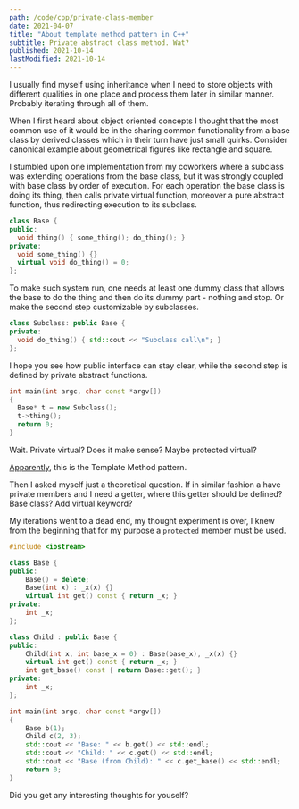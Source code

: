 ```yaml
---
path: /code/cpp/private-class-member
date: 2021-04-07
title: "About template method pattern in C++"
subtitle: Private abstract class method. Wat?
published: 2021-10-14
lastModified: 2021-10-14
---
```


I usually find myself using inheritance when I need to store objects with different qualities in one place and process them later in similar manner. Probably iterating through all of them.

When I first heard about object oriented concepts I thought that the most common use of it would be in the sharing common functionality from a base class by derived classes which in their turn have just small quirks. Consider canonical example about geometrical figures like rectangle and square.

I stumbled upon one implementation from my coworkers where a subclass was extending operations from the base class, but it was strongly coupled with base class by order of execution. For each operation the base class is doing its thing, then calls private virtual function, moreover a pure abstract function, thus redirecting execution to its subclass.

```cpp
class Base {
public:
  void thing() { some_thing(); do_thing(); }
private:
  void some_thing() {}
  virtual void do_thing() = 0;
};
```

To make such system run, one needs at least one dummy class that allows the base to do the thing and then do its dummy part - nothing and stop. Or make the second step customizable by subclasses. 

```cpp
class Subclass: public Base {
private:
  void do_thing() { std::cout << "Subclass call\n"; }
};
```

I hope you see how public interface can stay clear, while the second step is defined by private abstract functions. 

```cpp
int main(int argc, char const *argv[])
{
  Base* t = new Subclass();
  t->thing();
  return 0;
}
```

Wait. Private virtual? Does it make sense? Maybe protected virtual?


[Apparently](https://stackoverflow.com/questions/40615470/using-private-abstract-method-in-derived-class), this is the Template Method pattern.

Then I asked myself just a theoretical question. If in similar fashion a have private members and I need a getter, where this getter should be defined? Base class? Add virtual keyword?

My iterations went to a dead end, my thought experiment is over, I knew from the beginning that for my purpose a `protected` member must be used.

```cpp
#include <iostream>

class Base {
public:
    Base() = delete;
    Base(int x) : _x(x) {}
    virtual int get() const { return _x; }
private:
    int _x;
};

class Child : public Base {
public:
    Child(int x, int base_x = 0) : Base(base_x), _x(x) {}
    virtual int get() const { return _x; }
    int get_base() const { return Base::get(); }
private:
    int _x;
};

int main(int argc, char const *argv[])
{
    Base b(1);
    Child c(2, 3);
    std::cout << "Base: " << b.get() << std::endl;
    std::cout << "Child: " << c.get() << std::endl;
    std::cout << "Base (from Child): " << c.get_base() << std::endl;
    return 0;
}
```

Did you get any interesting thoughts for youself?